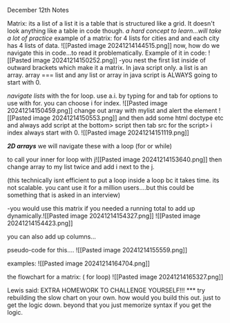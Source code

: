December 12th Notes

Matrix: 
its a list of a list
it is a table that is structured like a grid. It doesn't look anything like a table in code though.
*a hard concept to learn...will take a lot of practice*
example of a matrix:
for 4 lists for cities and and each city has 4 lists of data.
![[Pasted image 20241214144515.png]]
now, how do we navigate this in code...to read it problematically.
Example of it in code:
![[Pasted image 20241214150252.png]]
-you nest the first list inside of outward brackets which make it a matrix. 
In java script only. a list is an array. 
array === list
and any list or array in java script is ALWAYS going to start with 0.


*navigate lists*
with the for loop.
use a.i. by typing for and tab for options to use with for. you can choose i for index. 
![[Pasted image 20241214150459.png]]
change out array with mylist and alert the element
![[Pasted image 20241214150553.png]]
and then add some html
doctype etc and always add script at the bottom> script then tab src for the script>
i index always start with 0.
![[Pasted image 20241214151119.png]]

***2D arrays***
we will navigate these with a loop (for or while)

to call your inner for loop with j![[Pasted image 20241214153640.png]]
then change array to my list twice and add i next to the j. 

(this technically isnt efficient to put a loop inside a loop bc it takes time. its not scalable. you cant use it for a million users....but this could be something that is asked in an interview)

-you would use this matrix if you needed a running total to add up dynamically.![[Pasted image 20241214154327.png]]
![[Pasted image 20241214154423.png]]

you can also add up columns...

pseudo-code for this....
![[Pasted image 20241214155559.png]]

examples:
![[Pasted image 20241214164704.png]]

the flowchart for a matrix: ( for loop)
![[Pasted image 20241214165327.png]]

Lewis said: 
EXTRA HOMEWORK TO CHALLENGE YOURSELF!!!
*** try rebuilding the slow chart on your own. how would you build this out. just to get the logic down. beyond that you just memorize syntax if you get the logic.

